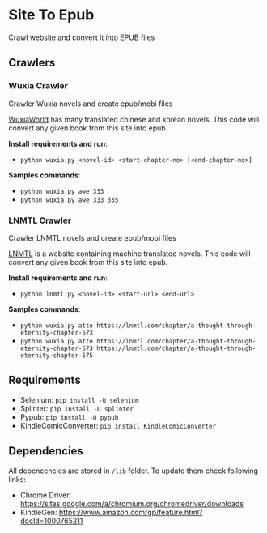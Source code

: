 # Site To Epub

Crawl website and convert it into EPUB files

## Crawlers

### Wuxia Crawler

Crawler Wuxia novels and create epub/mobi files

[WuxiaWorld](http://www.wuxiaworld.com/) has many translated chinese and korean
novels. This code will convert any given book from this site into epub.

**Install requirements and run**:

- `python wuxia.py <novel-id> <start-chapter-no> [<end-chapter-no>]`

**Samples commands**:

- `python wuxia.py awe 333`
- `python wuxia.py awe 333 335`

### LNMTL Crawler

Crawler LNMTL novels and create epub/mobi files

[LNMTL](https://lnmtl.com) is a website containing machine translated
novels. This code will convert any given book from this site into epub.

**Install requirements and run**:

- `python lnmtl.py <novel-id> <start-url> <end-url>`

**Samples commands**:

- `python wuxia.py atte https://lnmtl.com/chapter/a-thought-through-eternity-chapter-573`
- `python wuxia.py atte https://lnmtl.com/chapter/a-thought-through-eternity-chapter-573 https://lnmtl.com/chapter/a-thought-through-eternity-chapter-575`

## Requirements

- Selenium: `pip install -U selenium`
- Splinter: `pip install -U splinter`
- Pypub: `pip install -U pypub`
- KindleComicConverter: `pip install KindleComicConverter`

## Dependencies

All depencencies are stored in `/lib` folder. To update them check following links:

- Chrome Driver: https://sites.google.com/a/chromium.org/chromedriver/downloads
- KindleGen: https://www.amazon.com/gp/feature.html?docId=1000765211
